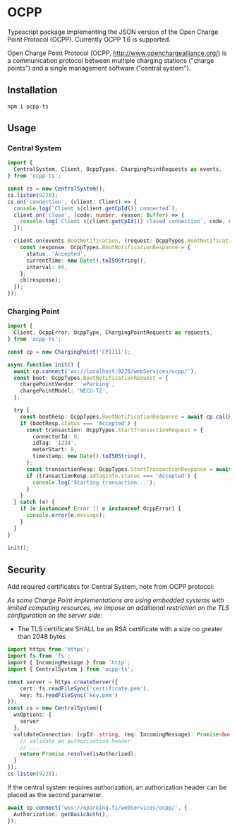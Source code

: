 # OCPP

Typescript package implementing the JSON version of the Open Charge Point Protocol (OCPP). Currently OCPP 1.6 is supported.

Open Charge Point Protocol (OCPP, <http://www.openchargealliance.org/>) is a communication protocol between multiple charging stations ("charge points") and a single management software ("central system").

## Installation
```
npm i ocpp-ts
```

## Usage

### Central System

```ts
import {
  CentralSystem, Client, OcppTypes, ChargingPointRequests as events,
} from 'ocpp-ts';

const cs = new CentralSystem();
cs.listen(9220);
cs.on('connection', (client: Client) => {
  console.log(`Client ${client.getCpId()} connected`);
  client.on('close', (code: number, reason: Buffer) => {
    console.log(`Client ${client.getCpId()} closed connection`, code, reason.toString());
  });

  client.on(events.BootNotification, (request: OcppTypes.BootNotificationRequest, cb: (response: OcppTypes.BootNotificationResponse) => void) => {
    const response: OcppTypes.BootNotificationResponse = {
      status: 'Accepted',
      currentTime: new Date().toISOString(),
      interval: 60,
    };
    cb(response);
  });
});
```

### Charging Point

```ts
import {
  Client, OcppError, OcppType, ChargingPointRequests as requests,
} from 'ocpp-ts';

const cp = new ChargingPoint('CP1111');

async function init() {
  await cp.connect('ws://localhost:9220/webServices/ocpp/');
  const boot: OcppTypes.BootNotificationRequest = {
    chargePointVendor: 'eParking',
    chargePointModel: 'NECU-T2',
  };

  try {
    const bootResp: OcppTypes.BootNotificationResponse = await cp.callRequest(requests.BootNotification, boot);
    if (bootResp.status === 'Accepted') {
      const transaction: OcppTypes.StartTransactionRequest = {
        connectorId: 0,
        idTag: '1234',
        meterStart: 0,
        timestamp: new Date().toISOString(),
      };
      const transactionResp: OcppTypes.StartTransactionResponse = await cp.callRequest(requests.StartTransaction, transaction);
      if (transactionResp.idTagInfo.status === 'Accepted') {
        console.log('Starting transaction...');
      }
    }
  } catch (e) {
    if (e instanceof Error || e instanceof OcppError) {
      console.error(e.message);
    }
  }
}

init();
```

## Security

Add required certificates for Central System, note from OCPP protocol:

*As some Charge Point implementations are using embedded systems with limited computing
resources, we impose an additional restriction on the TLS configuration on the server side:*

* The TLS certificate SHALL be an RSA certificate with a size no greater than 2048 bytes

```ts
import https from 'https';
import fs from 'fs';
import { IncomingMessage } from 'http';
import { CentralSystem } from 'ocpp-ts';

const server = https.createServer({
    cert: fs.readFileSync('certificate.pem'),
    key: fs.readFileSync('key.pem')
});
const cs = new CentralSystem({ 
  wsOptions: {
    server
  },
  validateConnection: (cpId: string, req: IncomingMessage): Promise<boolean> => {
    // validate an authorization header
    // ...
    return Promise.resolve(isAuthorized);
  }
});
cs.listen(9220);
```

If the central system requires authorization, an authorization header can be placed as the second parameter.

```ts
await cp.connect('wss://eparking.fi/webServices/ocpp/', {
  Authorization: getBasicAuth(),
});
```

